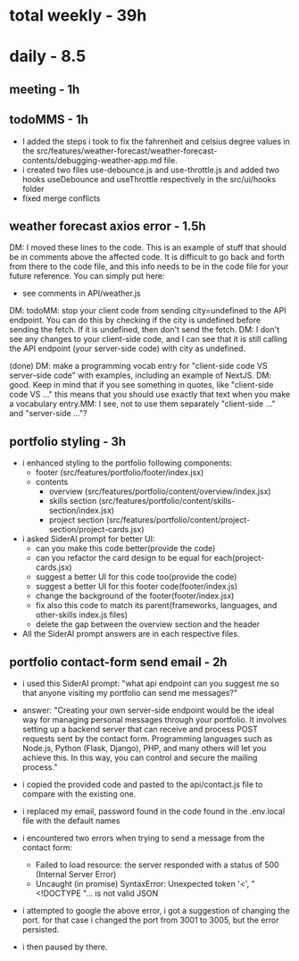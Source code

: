 # total weekly - 39h

# daily - 8.5

## meeting - 1h

## todoMMS - 1h
* I added the steps i took to fix the fahrenheit and celsius degree values in the src/features/weather-forecast/weather-forecast-contents/debugging-weather-app.md file.
* i created two files use-debounce.js and use-throttle.js and added two hooks useDebounce and useThrottle respectively in the src/ui/hooks folder
* fixed merge conflicts

## weather forecast axios error - 1.5h
DM: I moved these lines to the code. This is an example of stuff that should be in comments above the affected code. It is difficult to go back and forth from there to the code file, and this info needs to be in the code file for your future reference. You can simply put here:
* see comments in API/weather.js

DM: todoMM: stop your client code from sending city=undefined to the API endpoint. You can do this by checking if the city is undefined before sending the fetch. If it is undefined, then don't send the fetch. DM: I don't see any changes to your client-side code, and I can see that it is still calling the API endpoint (your server-side code) with city as undefined. 

(done) DM: make a programming vocab entry for "client-side code VS server-side code" with examples, including an example of NextJS. DM: good. Keep in mind that if you see something in quotes, like "client-side code VS ..." this means that you should use exactly that text when you make a vocabulary entry.MM: I see, not to use them separately "client-side ..." and "server-side ..."?

## portfolio styling - 3h
* i enhanced styling to the portfolio following components:
  * footer (src/features/portfolio/footer/index.jsx)
  * contents
    * overview (src/features/portfolio/content/overview/index.jsx)
    * skills section (src/features/portfolio/content/skills-section/index.jsx)
    * project section (src/features/portfolio/content/project-section/project-cards.jsx)
* i asked SiderAI prompt for better UI:
  * can you make this code better(provide the code)
  * can you refactor the card design to be equal for each(project-cards.jsx)
  * suggest a better UI for this code too(provide the code)
  * suggest a better UI for this footer code(footer/index.js)
  * change the background of the footer(footer/index.jsx)
  * fix also this code to match its parent(frameworks, languages, and other-skills index.js files)
  * delete the gap between the overview section and the header
* All the SiderAI prompt answers are in each respective files.

## portfolio contact-form send email - 2h
* i used this SiderAI prompt: "what api endpoint can you suggest me so that anyone visiting my portfolio can send me messages?"
* answer: "Creating your own server-side endpoint would be the ideal way for managing personal messages through your portfolio. It involves setting up a backend server that can receive and process POST requests sent by the contact form. Programming languages such as Node.js, Python (Flask, Django), PHP, and many others will let you achieve this. In this way, you can control and secure the mailing process."
* i copied the provided code and pasted to the api/contact.js file to compare with the existing one.
* i replaced my email, password found in the code found in the .env.local file with the default names 
* i encountered two errors when trying to send a message from the contact form:
  * Failed to load resource: the server responded with a status of 500 (Internal Server Error)
  * Uncaught (in promise) SyntaxError: Unexpected token '<', "<!DOCTYPE "... is not valid JSON

* i attempted to google the above error, i got a suggestion of changing the port. for that case i changed the port from 3001 to 3005, but the error persisted.
* i then paused by there.
